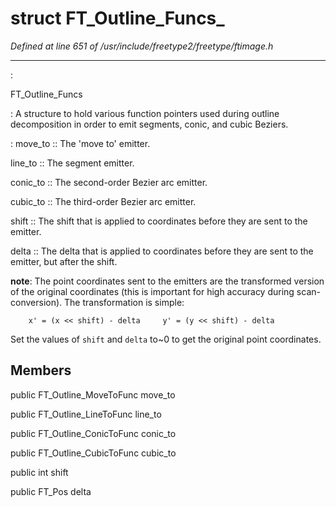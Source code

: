 # struct FT_Outline_Funcs_

*Defined at line 651 of /usr/include/freetype2/freetype/ftimage.h*

************************************************************************



:

   FT_Outline_Funcs

**<not a builtin command>** :   A structure to hold various function pointers used during outline   decomposition in order to emit segments, conic, and cubic Beziers.

**<not a builtin command>** :   move_to ::     The 'move to' emitter.

   line_to ::     The segment emitter.

   conic_to ::     The second-order Bezier arc emitter.

   cubic_to ::     The third-order Bezier arc emitter.

   shift ::     The shift that is applied to coordinates before they are sent to the     emitter.

   delta ::     The delta that is applied to coordinates before they are sent to the     emitter, but after the shift.



**note**:   The point coordinates sent to the emitters are the transformed version   of the original coordinates (this is important for high accuracy   during scan-conversion).  The transformation is simple:

   ```     x' = (x << shift) - delta     y' = (y << shift) - delta   ```

   Set the values of `shift` and `delta` to~0 to get the original point   coordinates.



## Members

public FT_Outline_MoveToFunc move_to

public FT_Outline_LineToFunc line_to

public FT_Outline_ConicToFunc conic_to

public FT_Outline_CubicToFunc cubic_to

public int shift

public FT_Pos delta



